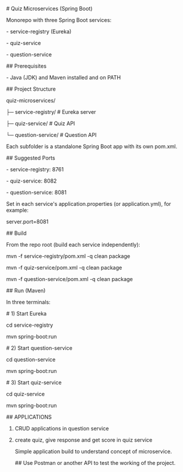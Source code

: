 \# Quiz Microservices (Spring Boot)



Monorepo with three Spring Boot services:

\- service-registry (Eureka)

\- quiz-service

\- question-service



\## Prerequisites

\- Java (JDK) and Maven installed and on PATH





\## Project Structure

quiz-microservices/

├─ service-registry/     # Eureka server

├─ quiz-service/         # Quiz API

└─ question-service/     # Question API



Each subfolder is a standalone Spring Boot app with its own pom.xml.



\## Suggested Ports

\- service-registry: 8761

\- quiz-service: 8082

\- question-service: 8081



Set in each service's application.properties (or application.yml), for example:

server.port=8081





\## Build

From the repo root (build each service independently):

mvn -f service-registry/pom.xml -q clean package

mvn -f quiz-service/pom.xml -q clean package

mvn -f question-service/pom.xml -q clean package



\## Run (Maven)

In three terminals:



\# 1) Start Eureka

cd service-registry

mvn spring-boot:run



\# 2) Start question-service

cd question-service

mvn spring-boot:run



\# 3) Start quiz-service

cd quiz-service

mvn spring-boot:run



\## APPLICATIONS

1. CRUD applications in question service
2. create quiz, give response and get score in quiz service

   Simple application build to understand concept of microservice.

   \## Use Postman or another API to test the working of the project.

